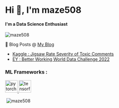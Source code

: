 <h1> Hi 👋, I'm maze508</h1>
<h4>I'm a Data Science Enthusiast</h4>

<p align="left"> <img src="https://komarev.com/ghpvc/?username=maze508&label=Profile%20views&color=0e75b6&style=flat" alt="maze508" /> </p>

📝 Blog Posts @ [My Blog](https://maze508.github.io/)
- [Kaggle : Jigsaw Rate Severity of Toxic Comments](https://maze508.github.io/2022/03/15/Jigsaw_4.html)
- [EY : Better Working World Data Challenge 2022](https://maze508.github.io/2022/07/09/BWWDC.html)


<h3 align="left">ML Frameworks :</h3>
<p align="left"> <a href="https://pytorch.org/" target="_blank" rel="noreferrer"> <img src="https://www.vectorlogo.zone/logos/pytorch/pytorch-icon.svg" alt="pytorch" width="40" height="40"/> </a> <a href="https://www.tensorflow.org" target="_blank" rel="noreferrer"> <img src="https://www.vectorlogo.zone/logos/tensorflow/tensorflow-icon.svg" alt="tensorflow" width="40" height="40"/> </a> </p>


<p>&nbsp;<img align="center" src="https://github-readme-stats.vercel.app/api?username=maze508&show_icons=true&locale=en" alt="maze508" /></p>

